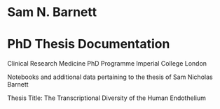 # Sam N. Barnett 
# PhD Thesis Documentation
Clinical Research Medicine PhD Programme
Imperial College London

Notebooks and additional data pertaining to the thesis of Sam Nicholas Barnett

Thesis Title: The Transcriptional Diversity of the Human Endothelium

